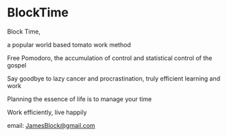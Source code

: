 # BlockTime

Block Time, 

a popular world based tomato work method

Free Pomodoro, the accumulation of control and statistical control of the gospel

Say goodbye to lazy cancer and procrastination, truly efficient learning and work

Planning the essence of life is to manage your time

Work efficiently, live happily

email:
JamesBlock@gmail.com

